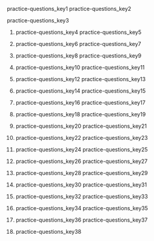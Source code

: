 practice-questions_key1
practice-questions_key2



practice-questions_key3


1. practice-questions_key4
practice-questions_key5


2. practice-questions_key6
practice-questions_key7


3. practice-questions_key8
practice-questions_key9


4. practice-questions_key10
practice-questions_key11


5. practice-questions_key12
practice-questions_key13


6. practice-questions_key14
practice-questions_key15


7. practice-questions_key16
practice-questions_key17


8. practice-questions_key18
practice-questions_key19


9. practice-questions_key20
practice-questions_key21


10. practice-questions_key22
practice-questions_key23


11. practice-questions_key24
practice-questions_key25


12. practice-questions_key26
practice-questions_key27


13. practice-questions_key28
practice-questions_key29


15. practice-questions_key30
practice-questions_key31


16. practice-questions_key32
practice-questions_key33


17. practice-questions_key34
practice-questions_key35


18. practice-questions_key36
practice-questions_key37


19. practice-questions_key38

